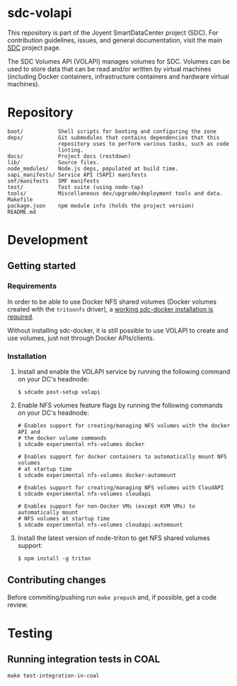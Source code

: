 <!--
    This Source Code Form is subject to the terms of the Mozilla Public
    License, v. 2.0. If a copy of the MPL was not distributed with this
    file, You can obtain one at http://mozilla.org/MPL/2.0/.
-->

<!--
    Copyright (c) 2017, Joyent, Inc.
-->

# sdc-volapi

This repository is part of the Joyent SmartDataCenter project (SDC).  For
contribution guidelines, issues, and general documentation, visit the main
[SDC](http://github.com/joyent/sdc) project page.

The SDC Volumes API (VOLAPI) manages volumes for SDC. Volumes can be used to
store data that can be read and/or written by virtual machines (including Docker
containers, infrastructure containers and hardware virtual machines).

# Repository
    boot/           Shell scripts for booting and configuring the zone
    deps/           Git submodules that contains dependencies that this
                    repository uses to perform various tasks, such as code
                    linting.
    docs/           Project docs (restdown)
    lib/            Source files.
    node_modules/   Node.js deps, populated at build time.
    sapi_manifests/ Service API (SAPI) manifests
    smf/manifests   SMF manifests
    test/           Test suite (using node-tap)
    tools/          Miscellaneous dev/upgrade/deployment tools and data.
    Makefile
    package.json    npm module info (holds the project version)
    README.md


# Development

## Getting started

### Requirements

In order to be able to use Docker NFS shared volumes (Docker volumes created
with the `tritonnfs` driver), a [working sdc-docker installation is
required](https://github.com/joyent/sdc-docker#installation).

Without installing sdc-docker, it is still possible to use VOLAPI to create and
use volumes, just not through Docker APIs/clients.

### Installation

1. Install and enable the VOLAPI service by running the following command on
   your DC's headnode:

   ```
   $ sdcadm post-setup volapi
   ```

2. Enable NFS volumes feature flags by running the following commands on your
   DC's headnode:

   ```
   # Enables support for creating/managing NFS volumes with the docker API and
   # the docker volume commands
   $ sdcadm experimental nfs-volumes docker

   # Enables support for docker containers to automatically mount NFS volumes
   # at startup time
   $ sdcadm experimental nfs-volumes docker-automount

   # Enables support for creating/managing NFS volumes with CloudAPI
   $ sdcadm experimental nfs-volumes cloudapi

   # Enables support for non-Docker VMs (except KVM VMs) to automatically mount
   # NFS volumes at startup time
   $ sdcadm experimental nfs-volumes cloudapi-automount
   ```

3. Install the latest version of node-triton to get NFS shared volumes support:

   ```
   $ npm install -g triton
   ```

## Contributing changes

Before commiting/pushing run `make prepush` and, if possible, get a code
review.

# Testing

## Running integration tests in COAL

    make test-integration-in-coal



